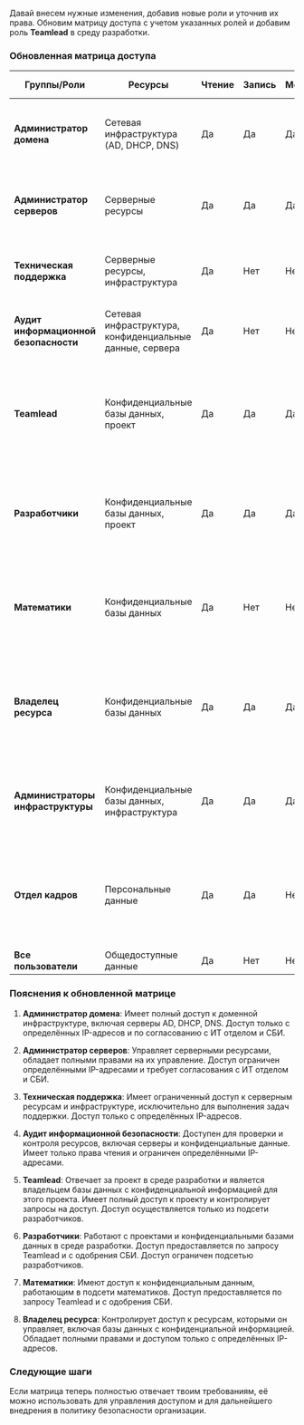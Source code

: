 Давай внесем нужные изменения, добавив новые роли и уточнив их права. Обновим матрицу доступа с учетом указанных ролей и добавим роль **Teamlead** в среду разработки.

### Обновленная матрица доступа

| Группы/Роли                    | Ресурсы                             | Чтение | Запись | Модификация | Удаление | Владелец | Условия доступа                                  |
|--------------------------------|-------------------------------------|--------|--------|-------------|----------|----------|--------------------------------------------------|
| **Администратор домена**       | Сетевая инфраструктура (AD, DHCP, DNS) | Да     | Да     | Да          | Да       | Нет      | Только с определённых IP. Доступ по согласованию с ИТ отделом и СБИ. |
| **Администратор серверов**     | Серверные ресурсы                   | Да     | Да     | Да          | Да       | Нет      | Только с определённых IP. Доступ по согласованию с ИТ отделом и СБИ. |
| **Техническая поддержка**      | Серверные ресурсы, инфраструктура   | Да     | Нет    | Нет         | Нет      | Нет      | Только с определённых IP. Ограниченный доступ. |
| **Аудит информационной безопасности** | Сетевая инфраструктура, конфиденциальные данные, сервера | Да     | Нет    | Нет         | Нет      | Нет      | Только с определённых IP. Доступ для проверки и контроля. |
| **Teamlead**                   | Конфиденциальные базы данных, проект | Да     | Да     | Да          | Да       | Да       | Полный доступ к проекту, который он ведет. Контролирует запросы на доступ. Только из подсети разработчиков. |
| **Разработчики**               | Конфиденциальные базы данных, проект | Да     | Да     | Да          | Нет      | Нет      | Только из подсети разработчиков. Доступ по запросу Teamlead и с одобрения СБИ. |
| **Математики**                 | Конфиденциальные базы данных        | Да     | Нет    | Нет         | Нет      | Нет      | Только из подсети математиков. Доступ по запросу Teamlead и с одобрения СБИ.  |
| **Владелец ресурса**           | Конфиденциальные базы данных        | Да     | Да     | Да          | Да       | Да       | Полный доступ. Только из определённых IP. Контролирует запросы на доступ к ресурсу. |
| **Администраторы инфраструктуры**  | Конфиденциальные базы данных, инфраструктура | Да     | Да     | Да          | Да       | Нет      | Только с определённых IP. Доступ по запросу владельца и с одобрения СБИ. |
| **Отдел кадров**               | Персональные данные                 | Да     | Да     | Нет         | Нет      | Нет      | Только из подсети отдела кадров или определённых IP. Доступ по согласованию с владельцем и СБИ. |
| **Все пользователи**           | Общедоступные данные                | Да     | Нет    | Нет         | Нет      | Нет      | Без ограничений                                  |

### Пояснения к обновленной матрице

1. **Администратор домена**: Имеет полный доступ к доменной инфраструктуре, включая серверы AD, DHCP, DNS. Доступ только с определённых IP-адресов и по согласованию с ИТ отделом и СБИ.

2. **Администратор серверов**: Управляет серверными ресурсами, обладает полными правами на их управление. Доступ ограничен определёнными IP-адресами и требует согласования с ИТ отделом и СБИ.

3. **Техническая поддержка**: Имеет ограниченный доступ к серверным ресурсам и инфраструктуре, исключительно для выполнения задач поддержки. Доступ только с определённых IP-адресов.

4. **Аудит информационной безопасности**: Доступен для проверки и контроля ресурсов, включая серверы и конфиденциальные данные. Имеет только права чтения и ограничен определёнными IP-адресами.

5. **Teamlead**: Отвечает за проект в среде разработки и является владельцем базы данных с конфиденциальной информацией для этого проекта. Имеет полный доступ к проекту и контролирует запросы на доступ. Доступ осуществляется только из подсети разработчиков.

6. **Разработчики**: Работают с проектами и конфиденциальными базами данных в среде разработки. Доступ предоставляется по запросу Teamlead и с одобрения СБИ. Доступ ограничен подсетью разработчиков.

7. **Математики**: Имеют доступ к конфиденциальным данным, работающим в подсети математиков. Доступ предоставляется по запросу Teamlead и с одобрения СБИ.

8. **Владелец ресурса**: Контролирует доступ к ресурсам, которыми он управляет, включая базы данных с конфиденциальной информацией. Обладает полными правами и доступом только с определённых IP-адресов.

### Следующие шаги

Если матрица теперь полностью отвечает твоим требованиям, её можно использовать для управления доступом и для дальнейшего внедрения в политику безопасности организации.
